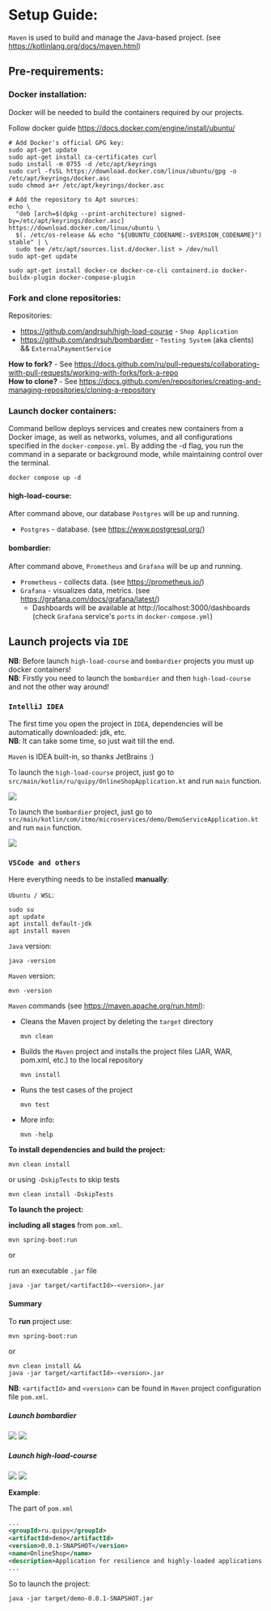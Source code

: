 # Setup Guide:

`Maven` is used to build and manage the Java-based project. (see https://kotlinlang.org/docs/maven.html)

## Pre-requirements:

### Docker installation:
Docker will be needed to build the containers required by our projects.

Follow docker guide https://docs.docker.com/engine/install/ubuntu/

```shell
# Add Docker's official GPG key:
sudo apt-get update
sudo apt-get install ca-certificates curl
sudo install -m 0755 -d /etc/apt/keyrings
sudo curl -fsSL https://download.docker.com/linux/ubuntu/gpg -o /etc/apt/keyrings/docker.asc
sudo chmod a+r /etc/apt/keyrings/docker.asc

# Add the repository to Apt sources:
echo \
  "deb [arch=$(dpkg --print-architecture) signed-by=/etc/apt/keyrings/docker.asc] https://download.docker.com/linux/ubuntu \
  $(. /etc/os-release && echo "${UBUNTU_CODENAME:-$VERSION_CODENAME}") stable" | \
  sudo tee /etc/apt/sources.list.d/docker.list > /dev/null
sudo apt-get update
```

```shell
sudo apt-get install docker-ce docker-ce-cli containerd.io docker-buildx-plugin docker-compose-plugin
```

### Fork and clone repositories:

Repositories:
* https://github.com/andrsuh/high-load-course - `Shop Application`
* https://github.com/andrsuh/bombardier - `Testing System` (aka clients) && `ExternalPaymentService`

**How to fork?** - See https://docs.github.com/ru/pull-requests/collaborating-with-pull-requests/working-with-forks/fork-a-repo <br />
**How to clone?** - See https://docs.github.com/en/repositories/creating-and-managing-repositories/cloning-a-repository

### Launch docker containers:

Command bellow deploys services and creates new containers from a Docker image, as well as networks, volumes,
and all configurations specified in the `docker-compose.yml`.
By adding the -d flag, you run the command in a separate or background mode, while maintaining control over the terminal.

```shell
docker compose up -d
```

#### high-load-course:

After command above, our database `Postgres` will be up and running.

* `Postgres` - database. (see https://www.postgresql.org/)

#### bombardier:

After command above, `Prometheus` and `Grafana` will be up and running.

* `Prometheus` - collects data. (see https://prometheus.io/)
* `Grafana` - visualizes data, metrics. (see https://grafana.com/docs/grafana/latest/)
  + Dashboards will be available at http://localhost:3000/dashboards (check `Grafana` service's `ports` in `docker-compose.yml`)

## Launch projects via `IDE`

**NB**: Before launch `high-load-course` and `bombardier` projects you must up docker containers! <br />
**NB**: Firstly you need to launch the `bombardier` and then `high-load-course` and not the other way around!

### `IntelliJ IDEA`

The first time you open the project in `IDEA`, dependencies will be automatically downloaded: jdk, etc. <br />
**NB**: It can take some time, so just wait till the end.

`Maven` is IDEA built-in, so thanks JetBrains :)

To launch the `high-load-course` project, just go to `src/main/kotlin/ru/quipy/OnlineShopApplication.kt` and run `main` function. <br />

![](/doc/images/idea_run_high_load_course.png)

To launch the `bombardier` project, just go to `src/main/kotlin/com/itmo/microservices/demo/DemoServiceApplication.kt` and run `main` function.

![](/doc/images/idea_run_bombardier.png)

### `VSCode and others`

Here everything needs to be installed **manually**:

`Ubuntu / WSL`:

```shell
sudo su
apt update
apt install default-jdk
apt install maven
```

`Java` version:
```shell
java -version
```

`Maven` version:
```shell
mvn -version
```

`Maven` commands (see https://maven.apache.org/run.html):

* Cleans the Maven project by deleting the `target` directory
    ```shell
    mvn clean
    ```
* Builds the `Maven` project and installs the project files (JAR, WAR, pom.xml, etc.) to the local repository
    ```shell
    mvn install
    ```
* Runs the test cases of the project
    ```shell
    mvn test
    ```

* More info:
    ```shell
    mvn -help
    ```

**To install dependencies and build the project:**
```shell
mvn clean install
```
or using `-DskipTests` to skip tests
```shell
mvn clean install -DskipTests
```

**To launch the project:**

**including all stages** from `pom.xml`.
```shell
mvn spring-boot:run 
```

or

run an executable `.jar` file
```shell
java -jar target/<artifactId>-<version>.jar
```

#### Summary

To **run** project use:

```shell
mvn spring-boot:run 
```

or

```shell
mvn clean install &&
java -jar target/<artifactId>-<version>.jar
```

**NB**: `<artifactId>` and `<version>` can be found in `Maven` project configuration file `pom.xml`.

##### Launch bombardier
![](/doc/images/bombardier_1.png)
![](/doc/images/bombardier_2.png)

##### Launch high-load-course
![](/doc/images/shop_1.png)
![](/doc/images/shop_2.png)

**Example**:

The part of `pom.xml`
```xml
...
<groupId>ru.quipy</groupId>
<artifactId>demo</artifactId>
<version>0.0.1-SNAPSHOT</version>
<name>OnlineShop</name>
<description>Application for resilience and highly-loaded applications course</description>
...
```

So to launch the project:

```shell
java -jar target/demo-0.0.1-SNAPSHOT.jar
```